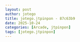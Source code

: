 ```yaml
---
layout: post
author: jotego
title: jotego.jtpinpon - 87c63b9
date: 2025-10-24
categories: [Arcade, jtpinpon]
tags: [jotego.jtpinpon]
---
```


